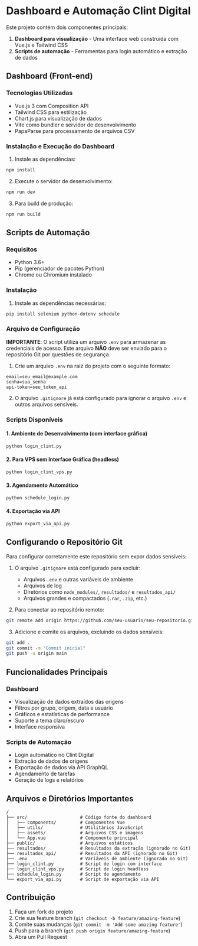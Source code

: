 # Dashboard e Automação Clint Digital

Este projeto contém dois componentes principais:

1. **Dashboard para visualização** - Uma interface web construída com Vue.js e Tailwind CSS
2. **Scripts de automação** - Ferramentas para login automático e extração de dados

## Dashboard (Front-end)

### Tecnologias Utilizadas

- Vue.js 3 com Composition API
- Tailwind CSS para estilização
- Chart.js para visualização de dados
- Vite como bundler e servidor de desenvolvimento
- PapaParse para processamento de arquivos CSV

### Instalação e Execução do Dashboard

1. Instale as dependências:
```bash
npm install
```

2. Execute o servidor de desenvolvimento:
```bash
npm run dev
```

3. Para build de produção:
```bash
npm run build
```

## Scripts de Automação

### Requisitos

- Python 3.6+
- Pip (gerenciador de pacotes Python)
- Chrome ou Chromium instalado

### Instalação

1. Instale as dependências necessárias:

```bash
pip install selenium python-dotenv schedule
```

### Arquivo de Configuração

**IMPORTANTE**: O script utiliza um arquivo `.env` para armazenar as credenciais de acesso.
Este arquivo **NÃO** deve ser enviado para o repositório Git por questões de segurança.

1. Crie um arquivo `.env` na raiz do projeto com o seguinte formato:

```
email=seu_email@example.com
senha=sua_senha
api-token=seu_token_api
```

2. O arquivo `.gitignore` já está configurado para ignorar o arquivo `.env` e outros arquivos sensíveis.

### Scripts Disponíveis

#### 1. Ambiente de Desenvolvimento (com interface gráfica)

```bash
python login_clint.py
```

#### 2. Para VPS sem Interface Gráfica (headless)

```bash
python login_clint_vps.py
```

#### 3. Agendamento Automático

```bash
python schedule_login.py
```

#### 4. Exportação via API

```bash
python export_via_api.py
```

## Configurando o Repositório Git

Para configurar corretamente este repositório sem expor dados sensíveis:

1. O arquivo `.gitignore` está configurado para excluir:
   - Arquivos `.env` e outras variáveis de ambiente
   - Arquivos de log
   - Diretórios como `node_modules/`, `resultados/` e `resultados_api/`
   - Arquivos grandes e compactados (`.rar`, `.zip`, etc.)

2. Para conectar ao repositório remoto:

```bash
git remote add origin https://github.com/seu-usuario/seu-repositorio.git
```

3. Adicione e comite os arquivos, excluindo os dados sensíveis:

```bash
git add .
git commit -m "Commit inicial"
git push -u origin main
```

## Funcionalidades Principais

### Dashboard
- Visualização de dados extraídos das origens
- Filtros por grupo, origem, data e usuário
- Gráficos e estatísticas de performance
- Suporte a tema claro/escuro
- Interface responsiva

### Scripts de Automação
- Login automático no Clint Digital
- Extração de dados de origens
- Exportação de dados via API GraphQL
- Agendamento de tarefas
- Geração de logs e relatórios

## Arquivos e Diretórios Importantes

```
/
├── src/                    # Código fonte do dashboard
│   ├── components/         # Componentes Vue
│   ├── utils/              # Utilitários JavaScript
│   ├── assets/             # Arquivos CSS e imagens
│   └── App.vue             # Componente principal
├── public/                 # Arquivos estáticos
├── resultados/             # Resultados da extração (ignorado no Git)
├── resultados_api/         # Resultados da API (ignorado no Git)
├── .env                    # Variáveis de ambiente (ignorado no Git)
├── login_clint.py          # Script de login com interface
├── login_clint_vps.py      # Script de login headless
├── schedule_login.py       # Script de agendamento
└── export_via_api.py       # Script de exportação via API
```

## Contribuição

1. Faça um fork do projeto
2. Crie sua feature branch (`git checkout -b feature/amazing-feature`)
3. Comite suas mudanças (`git commit -m 'Add some amazing feature'`)
4. Push para a branch (`git push origin feature/amazing-feature`)
5. Abra um Pull Request 